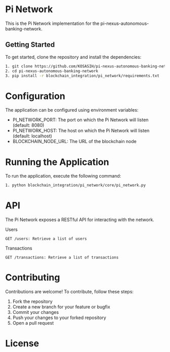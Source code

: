 # Pi Network

This is the Pi Network implementation for the pi-nexus-autonomous-banking-network.

## Getting Started

To get started, clone the repository and install the dependencies:

```bash
1. git clone https://github.com/KOSASIH/pi-nexus-autonomous-banking-network.git
2. cd pi-nexus-autonomous-banking-network
3. pip install -r blockchain_integration/pi_network/requirements.txt
```

# Configuration

The application can be configured using environment variables:

- PI_NETWORK_PORT: The port on which the Pi Network will listen (default: 8080)
- PI_NETWORK_HOST: The host on which the Pi Network will listen (default: localhost)
- BLOCKCHAIN_NODE_URL: The URL of the blockchain node

# Running the Application

To run the application, execute the following command:

```bash
1. python blockchain_integration/pi_network/core/pi_network.py
```

# API

The Pi Network exposes a RESTful API for interacting with the network.

Users

`GET /users: Retrieve a list of users`

Transactions

`GET /transactions: Retrieve a list of transactions`

# Contributing

Contributions are welcome! To contribute, follow these steps:

1. Fork the repository
2. Create a new branch for your feature or bugfix
3. Commit your changes
4. Push your changes to your forked repository
5. Open a pull request

# License

